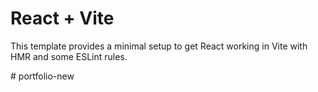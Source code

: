 # React + Vite

This template provides a minimal setup to get React working in Vite with HMR and some ESLint rules.

#   p o r t f o l i o - n e w  
 